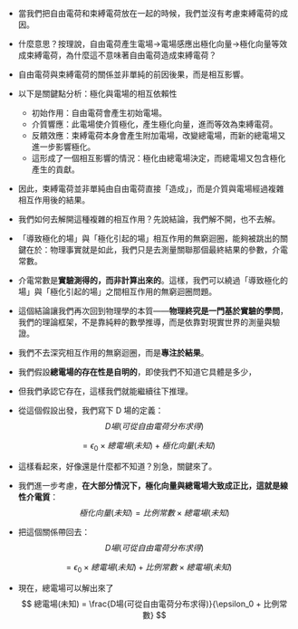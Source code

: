 
- 當我們把自由電荷和束縛電荷放在一起的時候，我們並沒有考慮束縛電荷的成因。
- 什麼意思？按理說，自由電荷產生電場->電場感應出極化向量->極化向量等效成束縛電荷，為什麼這不意味著自由電荷造成束縛電荷？
- 自由電荷與束縛電荷的關係並非單純的前因後果，而是相互影響。
- 以下是關鍵點分析：極化與電場的相互依賴性
  - 初始作用：自由電荷會產生初始電場。
  - 介質響應：此電場使介質極化，產生極化向量，進而等效為束縛電荷。
  - 反饋效應：束縛電荷本身會產生附加電場，改變總電場，而新的總電場又進一步影響極化。
  - 這形成了一個相互影響的情況：極化由總電場決定，而總電場又包含極化產生的貢獻。

- 因此，束縛電荷並非單純由自由電荷直接「造成」，而是介質與電場經過複雜相互作用後的結果。
- 我們如何去解開這種複雜的相互作用？先說結論，我們解不開，也不去解。
- 「導致極化的場」與「極化引起的場」相互作用的無窮迴圈，能夠被跳出的關鍵在於：物理事實就是如此，我們只是去測量關聯那個最終結果的參數，介電常數。
- 介電常數是**實驗測得的，而非計算出來的**。這樣，我們可以繞過「導致極化的場」與「極化引起的場」之間相互作用的無窮迴圈問題。
- 這個結論讓我們再次回到物理學的本質——**物理終究是一門基於實驗的學問**，我們的理論框架，不是靠純粹的數學推導，而是依靠對現實世界的測量與驗證。 


- 我們不去深究相互作用的無窮迴圈，而是**專注於結果**。
- 我們假設**總電場的存在性是自明的**，即使我們不知道它具體是多少，
- 但我們承認它存在，這樣我們就能繼續往下推理。  

- 從這個假設出發，我們寫下 D 場的定義：  
$$
D場(可從自由電荷分布求得)
$$ 

$$
= \epsilon_0 × 總電場(未知) + 極化向量(未知)
$$ 

- 這樣看起來，好像還是什麼都不知道？別急，關鍵來了。  
- 我們進一步考慮，**在大部分情況下，極化向量與總電場大致成正比，這就是線性介電質**：  
$$
極化向量(未知) = 比例常數 × 總電場(未知)
$$ 

- 把這個關係帶回去：  
$$
D場(可從自由電荷分布求得)
$$ 

$$
= \epsilon_0 × 總電場(未知) + 比例常數 × 總電場(未知)
$$ 

- 現在，總電場可以解出來了
$$
總電場(未知) = \frac{D場(可從自由電荷分布求得)}{\epsilon_0 + 比例常數}
$$ 


 